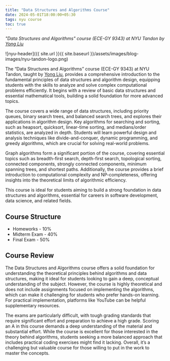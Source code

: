 ```yaml
---
title: "Data Structures and Algorithms Course"
date: 2024-05-01T18:00:00+05:30
tags: nyu course
toc: true
---
```


*"Data Structures and Algorithms" course (ECE-GY 9343) at NYU Tandon by [Yong Liu](https://engineering.nyu.edu/faculty/yong-liu)*

![nyu-header]({{ site.url }}{{ site.baseurl }}/assets/images/blog-images/nyu-tandon-logo.png)

The “Data Structures and Algorithms” course (ECE-GY 9343) at NYU Tandon, taught by [Yong Liu](https://engineering.nyu.edu/faculty/yong-liu), provides a comprehensive introduction to the fundamental principles of data structures and algorithm design, equipping students with the skills to analyze and solve complex computational problems efficiently. It begins with a review of basic data structures and essential mathematical tools, building a solid foundation for more advanced topics.

The course covers a wide range of data structures, including priority queues, binary search trees, and balanced search trees, and explores their applications in algorithm design. Key algorithms for searching and sorting, such as heapsort, quicksort, linear-time sorting, and medians/order statistics, are analyzed in depth. Students will learn powerful design and analysis techniques like divide-and-conquer, dynamic programming, and greedy algorithms, which are crucial for solving real-world problems.

Graph algorithms form a significant portion of the course, covering essential topics such as breadth-first search, depth-first search, topological sorting, connected components, strongly connected components, minimum spanning trees, and shortest paths. Additionally, the course provides a brief introduction to computational complexity and NP-completeness, offering insights into the theoretical limits of algorithmic efficiency.

This course is ideal for students aiming to build a strong foundation in data structures and algorithms, essential for careers in software development, data science, and related fields.

## Course Structure

- Homeworks - 10%
- Midterm Exam - 40%
- Final Exam - 50%

## Course Review

The Data Structures and Algorithms course offers a solid foundation for understanding the theoretical principles behind algorithms and data structures, making it ideal for students looking to gain a deep, conceptual understanding of the subject. However, the course is highly theoretical and does not include assignments focused on implementing the algorithms, which can make it challenging for students who prefer hands-on learning. For practical implementation, platforms like YouTube can be helpful supplementary resources.

The exams are particularly difficult, with tough grading standards that require significant effort and preparation to achieve a high grade. Scoring an A in this course demands a deep understanding of the material and substantial effort. While the course is excellent for those interested in the theory behind algorithms, students seeking a more balanced approach that includes practical coding exercises might find it lacking. Overall, it’s a challenging but valuable course for those willing to put in the work to master the concepts.